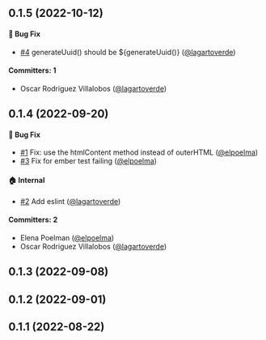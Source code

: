 

## 0.1.5 (2022-10-12)

#### :bug: Bug Fix
* [#4](https://github.com/lblod/ember-rdfa-editor-generate-template-plugin/pull/4) generateUuid() should be ${generateUuid()} ([@lagartoverde](https://github.com/lagartoverde))

#### Committers: 1
- Oscar Rodriguez Villalobos ([@lagartoverde](https://github.com/lagartoverde))

## 0.1.4 (2022-09-20)

#### :bug: Bug Fix
* [#1](https://github.com/lblod/ember-rdfa-editor-generate-template-plugin/pull/1) Fix: use the htmlContent method instead of outerHTML ([@elpoelma](https://github.com/elpoelma))
* [#3](https://github.com/lblod/ember-rdfa-editor-generate-template-plugin/pull/3) Fix for ember test failing ([@elpoelma](https://github.com/elpoelma))

#### :house: Internal
* [#2](https://github.com/lblod/ember-rdfa-editor-generate-template-plugin/pull/2) Add eslint ([@lagartoverde](https://github.com/lagartoverde))

#### Committers: 2
- Elena Poelman ([@elpoelma](https://github.com/elpoelma))
- Oscar Rodriguez Villalobos ([@lagartoverde](https://github.com/lagartoverde))

## 0.1.3 (2022-09-08)

## 0.1.2 (2022-09-01)

## 0.1.1 (2022-08-22)



